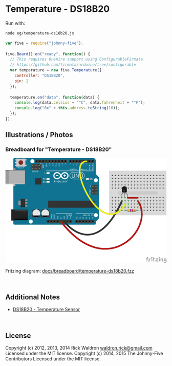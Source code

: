 <!--remove-start-->

# Temperature - DS18B20



Run with:
```bash
node eg/temperature-ds18b20.js
```

<!--remove-end-->

```javascript
var five = require("johnny-five");

five.Board().on("ready", function() {
  // This requires OneWire support using ConfigurableFirmata
  // https://github.com/firmata/arduino/tree/configurable
  var temperature = new five.Temperature({
    controller: "DS18B20",
    pin: 2
  });

  temperature.on("data", function(data) {
    console.log(data.celsius + "°C", data.fahrenheit + "°F");
    console.log("0x" + this.address.toString(16));
  });
});


```


## Illustrations / Photos


### Breadboard for "Temperature - DS18B20"



![docs/breadboard/temperature-ds18b20.png](breadboard/temperature-ds18b20.png)<br>

Fritzing diagram: [docs/breadboard/temperature-ds18b20.fzz](breadboard/temperature-ds18b20.fzz)

&nbsp;





## Additional Notes
- [DS18B20 - Temperature Sensor](http://www.maximintegrated.com/en/products/analog/sensors-and-sensor-interface/DS18S20.html)

&nbsp;

<!--remove-start-->

## License
Copyright (c) 2012, 2013, 2014 Rick Waldron <waldron.rick@gmail.com>
Licensed under the MIT license.
Copyright (c) 2014, 2015 The Johnny-Five Contributors
Licensed under the MIT license.

<!--remove-end-->
